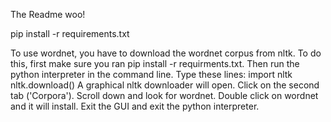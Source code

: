 The Readme woo! 


pip install -r requirements.txt


To use wordnet, you have to download the wordnet corpus from nltk. To do this, first make sure you ran pip install -r requirments.txt. Then run the python interpreter in the command line. Type these lines:
    import nltk
    nltk.download()
A graphical nltk downloader will open.
Click on the second tab ('Corpora'). Scroll down and look for wordnet. Double click on wordnet and it will install. Exit the GUI and exit the python interpreter.
